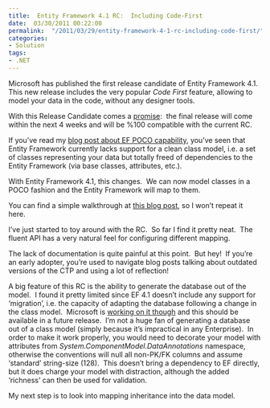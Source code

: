 ```yaml
---
title:  Entity Framework 4.1 RC:  Including Code-First
date:  03/30/2011 00:22:00
permalink:  "/2011/03/29/entity-framework-4-1-rc-including-code-first/"
categories:
- Solution
tags:
- .NET
---
```

<p>Microsoft has published the first release candidate of Entity Framework 4.1.&#160; This new release includes the very popular <em>Code First</em> feature, allowing to model your data in the code, without any designer tools.</p>  <p>With this Release Candidate comes a <a href="http://weblogs.asp.net/scottgu/archive/2011/03/19/rc-of-entity-framework-4-1-which-includes-ef-code-first.aspx">promise</a>:&#160; the final release will come within the next 4 weeks and will be %100 compatible with the current RC.</p>  <p>If you’ve read my <a href="http://vincentlauzon.wordpress.com/2010/11/12/entity-framework-4-0-poco-or-poco/">blog post about EF POCO capability</a>, you’ve seen that Entity Framework currently lacks support for a clean class model, i.e. a set of classes representing your data but totally freed of dependencies to the Entity Framework (via base classes, attributes, etc.).</p>  <p>With Entity Framework 4.1, this changes.&#160; We can now model classes in a POCO fashion and the Entity Framework will map to them.</p>  <p>You can find a simple walkthrough at <a href="http://blogs.msdn.com/b/adonet/archive/2011/03/15/ef-4-1-code-first-walkthrough.aspx">this blog post</a>, so I won’t repeat it here.</p>  <p>I’ve just started to toy around with the RC.&#160; So far I find it pretty neat.&#160; The fluent API has a very natural feel for configuring different mapping.</p>  <p>The lack of documentation is quite painful at this point.&#160; But hey!&#160; If you’re an early adopter, you’re used to navigate blog posts talking about outdated versions of the CTP and using a lot of reflection!</p>  <p>A big feature of this RC is the ability to generate the database out of the model.&#160; I found it pretty limited since EF 4.1 doesn’t include any support for ‘migration’, i.e. the capacity of adapting the database following a change in the class model.&#160; Microsoft is <a href="http://blogs.msdn.com/b/efdesign/archive/2010/10/22/code-first-database-evolution-aka-migrations.aspx">working on it though</a> and this should be available in a future release.&#160; I’m not a huge fan of generating a database out of a class model (simply because it’s impractical in any Enterprise).&#160; In order to make it work properly, you would need to decorate your model with attributes from <em>System.ComponentModel.DataAnnotations</em> namespace, otherwise the conventions will null all non-PK/FK columns and assume ‘standard’ string-size (128).&#160; This doesn’t bring a dependency to EF directly, but it does charge your model with distraction, although the added ‘richness’ can then be used for validation.</p>  <p>My next step is to look into mapping inheritance into the data model.</p>